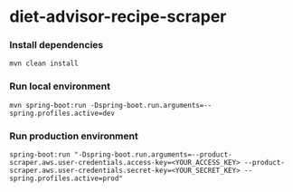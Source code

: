 # diet-advisor-recipe-scraper
### Install dependencies
```
mvn clean install
```
### Run local environment
```
mvn spring-boot:run -Dspring-boot.run.arguments=--spring.profiles.active=dev
```
### Run production environment
```
spring-boot:run "-Dspring-boot.run.arguments=--product-scraper.aws.user-credentials.access-key=<YOUR_ACCESS_KEY> --product-scraper.aws.user-credentials.secret-key=<YOUR_SECRET_KEY> --spring.profiles.active=prod"
```